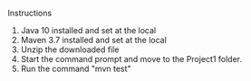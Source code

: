 Instructions
1) Java 10 installed and set at the local
2) Maven 3.7 installed and set at the local
3) Unzip the downloaded file
4) Start the command prompt and move to the Project1 folder.
5) Run the command "mvn test"
